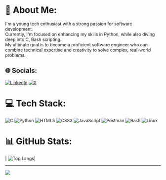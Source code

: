 # 💫 About Me:
I'm a young tech enthusiast with a strong passion for software development.  
Currently, I'm focused on enhancing my skills in Python, while also diving deep into C, Bash scripting.  
My ultimate goal is to become a proficient software engineer who can combine technical expertise and creativity to solve complex, real-world problems.

## 🌐 Socials:
[![LinkedIn](https://img.shields.io/badge/LinkedIn-%230077B5.svg?logo=linkedin&logoColor=white)](https://www.linkedin.com/in/sadatnazarli/) 
[![X](https://img.shields.io/badge/X-%231DA1F2.svg?logo=x&logoColor=white)](https://x.com/sadatnazarli)

# 💻 Tech Stack:
![C](https://img.shields.io/badge/c-%2300599C.svg?style=for-the-badge&logo=c&logoColor=white) 
![Python](https://img.shields.io/badge/python-3670A0?style=for-the-badge&logo=python&logoColor=ffdd54)
![HTML5](https://img.shields.io/badge/html5-%23E34F26.svg?style=for-the-badge&logo=html5&logoColor=white) 
![CSS3](https://img.shields.io/badge/css3-%231572B6.svg?style=for-the-badge&logo=css3&logoColor=white) 
![JavaScript](https://img.shields.io/badge/javascript-%23323330.svg?style=for-the-badge&logo=javascript&logoColor=%23F7DF1E) 
![Postman](https://img.shields.io/badge/Postman-FF6C37?style=for-the-badge&logo=postman&logoColor=white)
![Bash](https://img.shields.io/badge/bash-%23121011.svg?style=for-the-badge&logo=gnu-bash&logoColor=white)
![Linux](https://img.shields.io/badge/Linux-FCC624?style=for-the-badge&logo=linux&logoColor=black)

# 📊 GitHub Stats:
| ![Top Langs](https://github-readme-stats.vercel.app/api/top-langs/?username=sadatnazarli&theme=tokyonight&hide_border=true&include_all_commits=true&count_private=true&layout=compact)|

---
[![](https://visitcount.itsvg.in/api?id=sadatnazarli&icon=6&color=0)](https://visitcount.itsvg.in)

